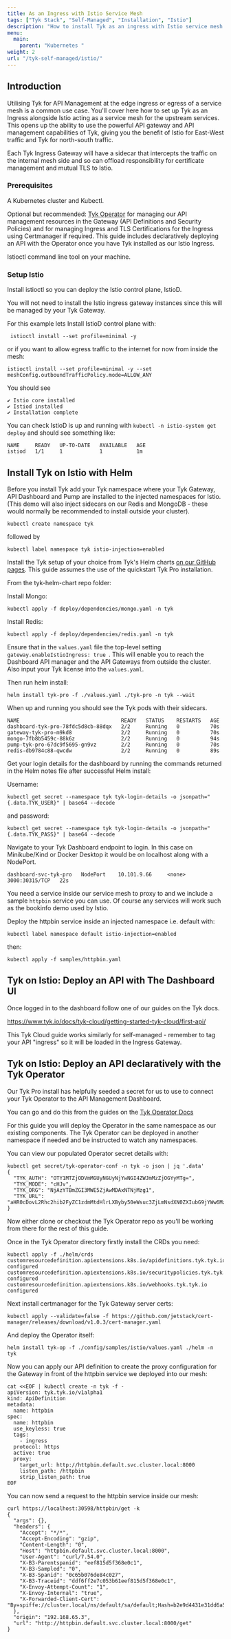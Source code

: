 ```yaml
---
title: As an Ingress with Istio Service Mesh
tags: ["Tyk Stack", "Self-Managed", "Installation", "Istio"]
description: "How to install Tyk as an ingress with Istio service mesh on Kubernetes"
menu:
  main:
    parent: "Kubernetes "
weight: 2
url: "/tyk-self-managed/istio/"
---
```



## Introduction

Utilising Tyk for API Management at the edge ingress or egress of a service mesh is a common use case. You'll cover here how to set up Tyk as an Ingress alongside Istio acting as a service mesh for the upstream services. This opens up the ability to use the powerful API gateway and API management capabilities of Tyk, giving you the benefit of Istio for East-West traffic and Tyk for north-south traffic.

Each Tyk Ingress Gateway will have a sidecar that intercepts the traffic on the internal mesh side and so can offload responsibility for certificate management and mutual TLS to Istio.  

### Prerequisites

A Kubernetes cluster and Kubectl. 

Optional but recommended:
[Tyk Operator](https://github.com/TykTechnologies/tyk-operator) for managing our API management resources in the Gateway (API Definitions and Security Policies) and for managing Ingress and TLS Certifications for the Ingress using Certmanager if required. This guide includes declaratively deploying an API with the Operator once you have Tyk installed as our Istio Ingress.

Istioctl command line tool on your machine.

### Setup Istio

Install istioctl so you can deploy the Istio control plane, IstioD. 

You will not need to install the Istio ingress gateway instances since this will be managed by your Tyk Gateway.

For this example lets Install IstioD control plane with:

```
 istioctl install --set profile=minimal -y
 ```
 
or if you want to allow egress traffic to the internet for now from inside the mesh:

```
istioctl install --set profile=minimal -y --set meshConfig.outboundTrafficPolicy.mode=ALLOW_ANY
```

You should see 
```
✔ Istio core installed
✔ Istiod installed
✔ Installation complete
```

You can check IstioD is up and running with `kubectl -n istio-system get deploy` and should see something like: 
```
NAME     READY   UP-TO-DATE   AVAILABLE   AGE
istiod   1/1     1            1           1m
```

## Install Tyk on Istio with Helm

Before you install Tyk add your Tyk namespace where your Tyk Gateway, API Dashboard and Pump are installed to the injected namespaces for Istio. (This demo will also inject sidecars on our Redis and MongoDB - these would normally be recommended to install outside your cluster).

```
kubectl create namespace tyk
```
followed by
```
kubectl label namespace tyk istio-injection=enabled
```

Install the Tyk setup of your choice from Tyk's Helm charts [on our GitHub pages]( https://github.com/TykTechnologies/tyk-helm-chart). This guide assumes the use of the quickstart Tyk Pro installation.

From the tyk-helm-chart repo folder:

Install Mongo:
```
kubectl apply -f deploy/dependencies/mongo.yaml -n tyk
```
Install Redis:

```
kubectl apply -f deploy/dependencies/redis.yaml -n tyk
```

Ensure that in the `values.yaml` file the top-level setting `gateway.enableIstioIngress: true `. This will enable you to reach the Dashboard API manager and the API Gateways from outside the cluster. Also input your Tyk license into the `values.yaml`.

Then run helm install:

```
helm install tyk-pro -f ./values.yaml ./tyk-pro -n tyk --wait
```

When up and running you should see the Tyk pods with their sidecars.

```
NAME                                 READY   STATUS    RESTARTS   AGE
dashboard-tyk-pro-78fdc5d8cb-88dqx   2/2     Running   0          70s
gateway-tyk-pro-m9kd8                2/2     Running   0          70s
mongo-7fb8b5459c-88k6z               2/2     Running   0          94s
pump-tyk-pro-67dc9f5695-gn9vz        2/2     Running   0          70s
redis-db9784c88-qwcdw                2/2     Running   0          89s
```

Get your login details for the dashboard by running the commands returned in the Helm notes file after successful Helm install:

Username:
```
kubectl get secret --namespace tyk tyk-login-details -o jsonpath="{.data.TYK_USER}" | base64 --decode
```
and password:

```
kubectl get secret --namespace tyk tyk-login-details -o jsonpath="{.data.TYK_PASS}" | base64 --decode
```



Navigate to your Tyk Dashboard endpoint to login. In this case on Minikube/Kind or Docker Desktop it would be on localhost along with a NodePort.

```
dashboard-svc-tyk-pro   NodePort    10.101.9.66     <none>        3000:30315/TCP   22s
```

You need a service inside our service mesh to proxy to and we include a sample `httpbin` service you can use. Of course any services will work such as the bookinfo demo used by Istio.


Deploy the httpbin service inside an injected namespace i.e. default with:

```
kubectl label namespace default istio-injection=enabled
```
then:
```
kubectl apply -f samples/httpbin.yaml
```


## Tyk on Istio: Deploy an API with The Dashboard UI

Once logged in to the dashboard follow one of our guides on the Tyk docs. 

https://www.tyk.io/docs/tyk-cloud/getting-started-tyk-cloud/first-api/

This Tyk Cloud guide works similarly for self-managed - remember to tag your API "ingress" so it will be loaded in the Ingress Gateway.

## Tyk on Istio: Deploy an API declaratively with the Tyk Operator

Our Tyk Pro install has helpfully seeded a secret for us to use to connect your Tyk Operator to the API Management Dashboard.

You can go and do this from the guides on the [Tyk Operator Docs](https://github.com/TykTechnologies/tyk-operator/blob/master/docs/installation/installation.md)

For this guide you will deploy the Operator in the same namespace as our existing components. The Tyk Operator can be deployed in another namespace if needed and be instructed to watch any namespaces.

You can view our populated Operator secret details with:

```
kubectl get secret/tyk-operator-conf -n tyk -o json | jq '.data'
{
  "TYK_AUTH": "OTY1MTZjODVmMGUyNGUyNjYwNGI4ZWJmMzZjOGYyMTg=",
  "TYK_MODE": "cHJv",
  "TYK_ORG": "NjAzYTBmZGI3MWE5ZjAwMDAxNTNjMzg1",
  "TYK_URL": "aHR0cDovL2Rhc2hib2FyZC1zdmMtdHlrLXByby50eWsuc3ZjLmNsdXN0ZXIubG9jYWw6MzAwMA=="
}
```

Now either clone or checkout the Tyk Operator repo as you'll be working from there for the rest of this guide.

Once in the Tyk Operator directory firstly install the CRDs you need:

```
kubectl apply -f ./helm/crds
customresourcedefinition.apiextensions.k8s.io/apidefinitions.tyk.tyk.io configured
customresourcedefinition.apiextensions.k8s.io/securitypolicies.tyk.tyk.io configured
customresourcedefinition.apiextensions.k8s.io/webhooks.tyk.tyk.io configured
```

Next install certmanager for the Tyk Gateway server certs:

```
kubectl apply --validate=false -f https://github.com/jetstack/cert-manager/releases/download/v1.0.3/cert-manager.yaml
```

And deploy the Operator itself:

```
helm install tyk-op -f ./config/samples/istio/values.yaml ./helm -n tyk
```

Now you can apply our API definition to create the proxy configuration for the Gateway in front of the httpbin service we deployed into our mesh:

```
cat <<EOF | kubectl create -n tyk -f -
apiVersion: tyk.tyk.io/v1alpha1
kind: ApiDefinition
metadata:
  name: httpbin
spec:
  name: httpbin
  use_keyless: true
  tags:
    - ingress
  protocol: https
  active: true
  proxy:
    target_url: http://httpbin.default.svc.cluster.local:8000
    listen_path: /httpbin
    strip_listen_path: true
EOF
```


You can now send a request to the httpbin service inside our mesh:

```
curl https://localhost:30598/httpbin/get -k
{
  "args": {},
  "headers": {
    "Accept": "*/*",
    "Accept-Encoding": "gzip",
    "Content-Length": "0",
    "Host": "httpbin.default.svc.cluster.local:8000",
    "User-Agent": "curl/7.54.0",
    "X-B3-Parentspanid": "eef815d5f368e0c1",
    "X-B3-Sampled": "0",
    "X-B3-Spanid": "0c65b076de84c027",
    "X-B3-Traceid": "ddf6ff2e7c053b61eef815d5f368e0c1",
    "X-Envoy-Attempt-Count": "1",
    "X-Envoy-Internal": "true",
    "X-Forwarded-Client-Cert": "By=spiffe://cluster.local/ns/default/sa/default;Hash=b2e9d4431e31dd6a54d6a21c9cbcd5f0aa55d45f2ddcd5e8aae3ac7ea73ee66b;Subject=\"\";URI=spiffe://cluster.local/ns/tyk/sa/default"
  },
  "origin": "192.168.65.3",
  "url": "http://httpbin.default.svc.cluster.local:8000/get"
}
```
